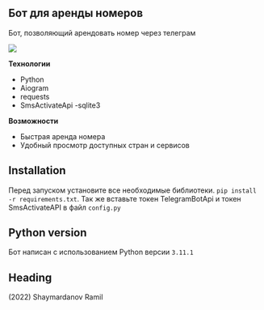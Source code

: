 ## Бот для аренды номеров

Бот, позволяющий арендовать номер через телеграм

![](https://github.com/lazybulbik/images/blob/main/rentnumber.png)

**Технологии**

 - Python
 - Aiogram
 - requests
 - SmsActivateApi
 -sqlite3

**Возможности**

 - Быстрая аренда номера
 - Удобный просмотр доступных стран и сервисов
 
 ## Installation
 Перед запуском установите все необходимые библиотеки. `pip install -r requirements.txt`.
 Так же вставьте токен TelegramBotApi и токен SmsActivateAPI в файл `config.py`


## Python version
Бот написан с использованием Python версии `3.11.1`

## Heading
(2022) Shaymardanov Ramil
